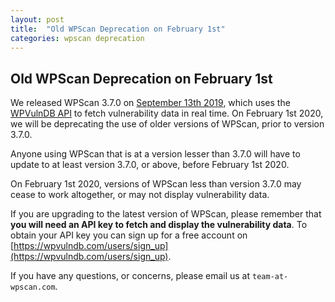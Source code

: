 ```yaml
---
layout: post
title:  "Old WPScan Deprecation on February 1st"
categories: wpscan deprecation
---
```


## Old WPScan Deprecation on February 1st

We released WPScan 3.7.0 on [September 13th 2019](https://twitter.com/_WPScan_/status/1172432920159539202), which uses the [WPVulnDB API](https://wpvulndb.com/api) to fetch vulnerability data in real time. On February 1st 2020, we will be deprecating the use of older versions of WPScan, prior to version 3.7.0.

Anyone using WPScan that is at a version lesser than 3.7.0 will have to update to at least version 3.7.0, or above, before February 1st 2020.

On February 1st 2020, versions of WPScan less than version 3.7.0 may cease to work altogether, or may not display vulnerability data.

If you are upgrading to the latest version of WPScan, please remember that **you will need an API key to fetch and display the vulnerability data**. To obtain your API key you can sign up for a free account on [https://wpvulndb.com/users/sign_up](https://wpvulndb.com/users/sign_up).

If you have any questions, or concerns, please email us at `team-at-wpscan.com`.
